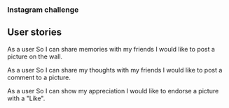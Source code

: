 ### Instagram challenge

## User stories

As a user
So I can share memories with my friends
I would like to post a picture on the wall.

As a user
So I can share my thoughts with my friends
I would like to post a comment to a picture.

As a user
So I can show my appreciation
I would like to endorse a picture with a "Like".
